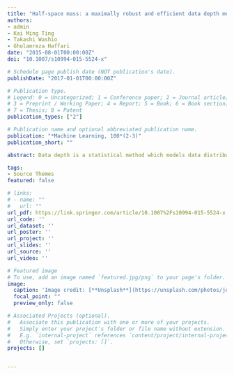 ```yaml
---
title: "Half-space mass: a maximally robust and efficient data depth method"
authors:
- admin
- Kai Ming Ting
- Takashi Washio
- Gholamreza Haffari
date: "2015-08-01T00:00:00Z"
doi: "10.1007/s10994-015-5524-x"

# Schedule page publish date (NOT publication's date).
publishDate: "2017-01-01T00:00:00Z"

# Publication type.
# Legend: 0 = Uncategorized; 1 = Conference paper; 2 = Journal article;
# 3 = Preprint / Working Paper; 4 = Report; 5 = Book; 6 = Book section;
# 7 = Thesis; 8 = Patent
publication_types: ["2"]

# Publication name and optional abbreviated publication name.
publication: "*Machine Learning, 100*(2-3)"
publication_short: ""

abstract: Data depth is a statistical method which models data distribution in terms of center-outward ranking rather than density or linear ranking. While there are a lot of academic interests, its applications are hampered by the lack of a method which is both robust and efficient. This paper introduces Half-Space Mass which is a significantly improved version of half-space data depth. Half-Space Mass is the only data depth method which is both robust and efficient, as far as we know. We also reveal four theoretical properties of Half-Space Mass&#58; (i) its resultant mass distribution is concave regardless of the underlying density distribution, (ii) its maximum point is unique which can be considered as median, (iii) the median is maximally robust, and (iv) its estimation extends to a higher dimensional space in which the convex hull of the dataset occupies zero volume. We demonstrate the power of Half-Space Mass through its applications in two tasks. In anomaly detection, being a maximally robust location estimator leads directly to a robust anomaly detector that yields a better detection accuracy than half-space depth; and it runs orders of magnitude faster than L2 depth, an existing maximally robust location estimator. In clustering, the Half-Space Mass version of K-means overcomes three weaknesses of K-means.

tags:
- Source Themes
featured: false

# links:
# - name: ""
#   url: ""
url_pdf: https://link.springer.com/article/10.1007%2Fs10994-015-5524-x
url_code: ''
url_dataset: ''
url_poster: ''
url_project: ''
url_slides: ''
url_source: ''
url_video: ''

# Featured image
# To use, add an image named `featured.jpg/png` to your page's folder. 
image:
  caption: 'Image credit: [**Unsplash**](https://unsplash.com/photos/jdD8gXaTZsc)'
  focal_point: ""
  preview_only: false

# Associated Projects (optional).
#   Associate this publication with one or more of your projects.
#   Simply enter your project's folder or file name without extension.
#   E.g. `internal-project` references `content/project/internal-project/index.md`.
#   Otherwise, set `projects: []`.
projects: []


---
```


